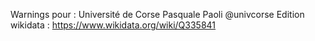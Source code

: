 Warnings pour : Université de Corse Pasquale Paoli @univcorse
Edition wikidata : https://www.wikidata.org/wiki/Q335841 

